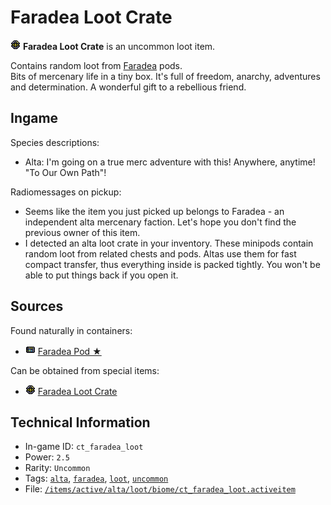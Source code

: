 # Faradea Loot Crate

<img src="https://raw.githubusercontent.com/Ceterai/Enternia/main/items/active/alta/loot/biome/ct_faradea_loot.png" alt="Faradea Loot Crate icon" loading="lazy" height="16px" width="auto" /> **Faradea Loot Crate** is an uncommon loot item.

Contains random loot from [Faradea](https://ceterai.github.io/MyEnternia/Wiki/Tags/Faradea) pods.  
Bits of mercenary life in a tiny box. It's full of freedom, anarchy, adventures and determination. A wonderful gift to a rebellious friend.

## Ingame

Species descriptions:

- Alta: I'm going on a true merc adventure with this! Anywhere, anytime! "To Our Own Path"!

Radiomessages on pickup:

- Seems like the item you just picked up belongs to Faradea - an independent alta mercenary faction. Let's hope you don't find the previous owner of this item.
- I detected an alta loot crate in your inventory. These minipods contain random loot from related chests and pods. Altas use them for fast compact transfer, thus everything inside is packed tightly. You won't be able to put things back if you open it.

## Sources

Found naturally in containers:

- <img src="https://raw.githubusercontent.com/Ceterai/Enternia/main/objects/alta/faradea/pod/icon.png" alt="Faradea Pod ★ icon" loading="lazy" height="16px" width="auto" /> [Faradea Pod ★](https://ceterai.github.io/MyEnternia/Wiki/FaradeaPod)

Can be obtained from special items:

- <img src="https://raw.githubusercontent.com/Ceterai/Enternia/main/items/active/alta/loot/biome/ct_faradea_loot.png" alt="Faradea Loot Crate icon" loading="lazy" height="16px" width="auto" /> [Faradea Loot Crate](https://ceterai.github.io/MyEnternia/Wiki/FaradeaLootCrate)

## Technical Information

- In-game ID: `ct_faradea_loot`
- Power: `2.5`
- Rarity: `Uncommon`
- Tags: [`alta`](https://ceterai.github.io/MyEnternia/Wiki/Tags/Alta), [`faradea`](https://ceterai.github.io/MyEnternia/Wiki/Tags/Faradea), [`loot`](https://ceterai.github.io/MyEnternia/Wiki/Tags/Loot), [`uncommon`](https://ceterai.github.io/MyEnternia/Wiki/Tags/Uncommon)
- File: [`/items/active/alta/loot/biome/ct_faradea_loot.activeitem`](https://github.com/Ceterai/Enternia/blob/main/items/active/alta/loot/biome/ct_faradea_loot.activeitem)
